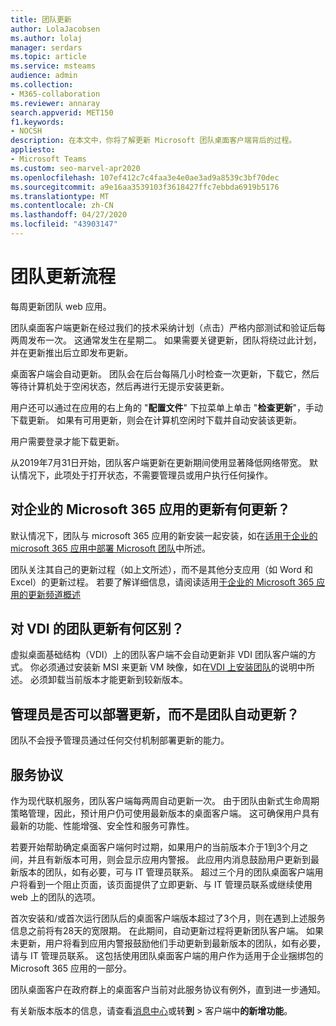```yaml
---
title: 团队更新
author: LolaJacobsen
ms.author: lolaj
manager: serdars
ms.topic: article
ms.service: msteams
audience: admin
ms.collection:
- M365-collaboration
ms.reviewer: annaray
search.appverid: MET150
f1.keywords:
- NOCSH
description: 在本文中，你将了解更新 Microsoft 团队桌面客户端背后的过程。
appliesto:
- Microsoft Teams
ms.custom: seo-marvel-apr2020
ms.openlocfilehash: 107ef412c7c4faa3e4e0ae3ad9a8539c3bf70dec
ms.sourcegitcommit: a9e16aa3539103f3618427ffc7ebbda6919b5176
ms.translationtype: MT
ms.contentlocale: zh-CN
ms.lasthandoff: 04/27/2020
ms.locfileid: "43903147"
---
```

# <a name="teams-update-process"></a>团队更新流程

每周更新团队 web 应用。

团队桌面客户端更新在经过我们的技术采纳计划（点击）严格内部测试和验证后每两周发布一次。 这通常发生在星期二。 如果需要关键更新，团队将绕过此计划，并在更新推出后立即发布更新。

桌面客户端会自动更新。 团队会在后台每隔几小时检查一次更新，下载它，然后等待计算机处于空闲状态，然后再进行无提示安装更新。

用户还可以通过在应用的右上角的 "**配置文件**" 下拉菜单上单击 "**检查更新**"，手动下载更新。 如果有可用更新，则会在计算机空闲时下载并自动安装该更新。

用户需要登录才能下载更新。 

从2019年7月31日开始，团队客户端更新在更新期间使用显著降低网络带宽。 默认情况下，此项处于打开状态，不需要管理员或用户执行任何操作。

## <a name="what-about-updates-to-microsoft-365-apps-for-enterprise"></a>对企业的 Microsoft 365 应用的更新有何更新？

默认情况下，团队与 microsoft 365 应用的新安装一起安装，如在[适用于企业的 microsoft 365 应用中部署 Microsoft 团队](https://docs.microsoft.com/DeployOffice/teams-install)中所述。 

团队关注其自己的更新过程（如上文所述），而不是其他分支应用（如 Word 和 Excel）的更新过程。 若要了解详细信息，请阅读适用[于企业的 Microsoft 365 应用的更新频道概述](https://docs.microsoft.com/DeployOffice/overview-of-update-channels-for-office-365-proplus)

## <a name="what-about-updates-to-teams-on-vdi"></a>对 VDI 的团队更新有何区别？

虚拟桌面基础结构（VDI）上的团队客户端不会自动更新非 VDI 团队客户端的方式。 你必须通过安装新 MSI 来更新 VM 映像，如在[VDI 上安装团队](https://docs.microsoft.com/microsoftteams/teams-for-vdi#install-teams-on-vdi)的说明中所述。 必须卸载当前版本才能更新到较新版本。

## <a name="can-admins-deploy-updates-instead-of-teams-auto-updating"></a>管理员是否可以部署更新，而不是团队自动更新？

团队不会授予管理员通过任何交付机制部署更新的能力。

## <a name="servicing-agreement"></a>服务协议

作为现代联机服务，团队客户端每两周自动更新一次。 由于团队由新式生命周期策略管理，因此，预计用户仍可使用最新版本的桌面客户端。 这可确保用户具有最新的功能、性能增强、安全性和服务可靠性。

若要开始帮助确定桌面客户端何时过期，如果用户的当前版本介于1到3个月之间，并且有新版本可用，则会显示应用内警报。 此应用内消息鼓励用户更新到最新版本的团队，如有必要，可与 IT 管理员联系。 超过三个月的团队桌面客户端用户将看到一个阻止页面，该页面提供了立即更新、与 IT 管理员联系或继续使用 web 上的团队的选项。

首次安装和/或首次运行团队后的桌面客户端版本超过了3个月，则在遇到上述服务信息之前将有28天的宽限期。 在此期间，自动更新过程将更新团队客户端。 如果未更新，用户将看到应用内警报鼓励他们手动更新到最新版本的团队，如有必要，请与 IT 管理员联系。 这包括使用团队桌面客户端的用户作为适用于企业捆绑包的 Microsoft 365 应用的一部分。

团队桌面客户在政府群上的桌面客户当前对此服务协议有例外，直到进一步通知。

有关新版本版本的信息，请查看[消息中心](https://admin.microsoft.com/AdminPortal/Home#/MessageCenter)或转**到** > 客户端中**的新增功能**。
